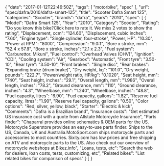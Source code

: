 {
    "date": "2017-01-12T22:46:50Z",
    "tags": [
        "motorbike",
        "spec"
    ],
    "url": "spec\/dafra\/2010\/dafra-smart-125",
    "title": "Scooter Dafra Smart 125",
    "categories": "Scooter",
    "brands": "dafra",
    "years": "2010",
    "spec": [
        {
            "Model": "Dafra Smart 125",
            "Year": "2010",
            "Category": "Scooter",
            "Rating": "Do you know this bike?Click here to rate it. We miss 2 votes to show the rating",
            "Displacement, ccm": "124.60",
            "Displacement, cubic inches": "7.60",
            "Engine type": "Single cylinder, four-stroke",
            "Power, HP": "10.30",
            "Power at RPM": "8000",
            "Compression": "9.0:1",
            "Bore x stroke, mm": "52.4 x 57.8",
            "Bore x stroke, inches": "2.1 x 2.3",
            "Fuel system": "Carburettor. Mikuni",
            "Fuel control": "Overhead Valves (OHV)",
            "Ignition": "CDI",
            "Cooling system": "Air",
            "Gearbox": "Automatic",
            "Front tyre": "3.50-10",
            "Rear tyre": "3.50-10",
            "Front brakes": "Single disc",
            "Rear brakes": "Expanding brake (drum brake)",
            "Dry weight, kg": "101.0",
            "Dry weight, pounds": "222.7",
            "Power\/weight ratio, HP\/kg": "0.1020",
            "Seat height, mm": "740",
            "Seat height, inches": "29.1",
            "Overall length, mm": "1.986",
            "Overall length, inches": "78.2",
            "Ground clearance, mm": "110",
            "Ground clearance, inches": "4.3",
            "Wheelbase, mm": "1.240",
            "Wheelbase, inches": "48.8",
            "Fuel capacity, litres": "6.90",
            "Fuel capacity, gallons": "1.82",
            "Reserve fuel capacity, litres": "1.90",
            "Reserve fuel capacity, gallons": "0.50",
            "Color options": "Red, silver, yellow, black",
            "Starter": "Electric & kick",
            "Comments": "Dafra is a Brazilian brand",
            "Insurance costs": "Get estimated US insurance cost with a quote from Allstate Motorcycle Insurance",
            "Parts finder": "Chaparral provides online schematics & OEM parts for the US.   Motorcycle Superstore provides an easy-to-use parts finder. Ships to the US, Canada, UK and Australia.MotoSport.com ships motorcycle parts and accessories to most countries.    Sixity.com has low prices and free shipping on ATV and motorcycle parts to the US. Also check out our overview of motorcycle webshops at Bikez.info",
            "Loans, tests, etc": "Search the web for dealers, loan costs, tests, customizing, etc",
            "Related bikes": "List related bikes for comparison of specs"
        }
    ]
}
